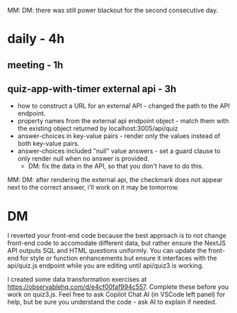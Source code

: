 MM: DM: there was still power blackout for the second consecutive day.
# daily - 4h

## meeting - 1h

## quiz-app-with-timer external api - 3h

* how to construct a URL for an external API - changed the path to the API endpoint.
* property names from the external api endpoint object - match them with the existing object returned by localhost:3005/api/quiz
* answer-choices in key-value pairs - render only the values instead of both key-value pairs.
* answer-choices included "null" value answers - set a guard clause to only render null when no answer is provided.
  * DM: fix the data in the API, so that you don't have to do this.

MM: DM: after rendering the external api, the checkmark does not appear next to the correct answer, i'll work on it may be tomorrow.

# DM

I reverted your front-end code because the best approach is to not change front-end code to accomodate different data, but rather ensure the NextJS API outputs SQL and HTML questions uniformly. You can update the front-end for style or function enhancements but ensure it interfaces with the api/quiz.js endpoint while you are editing until api/quiz3 is working.

I created some data transformation exercises at https://observablehq.com/d/e4cf00faf994c557. Complete these before you work on quiz3.js. Feel free to ask Copilot Chat AI (in VSCode left panel) for help, but be sure you understand the code - ask AI to explain if needed.







